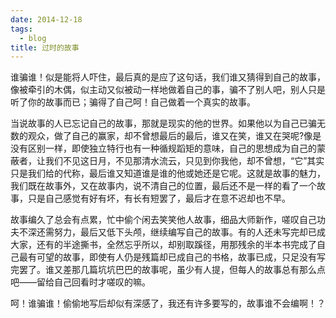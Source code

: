 ```yaml
---
date: 2014-12-18
tags:
  - blog
title: 过时的故事
---
```


谁骗谁！似是能将人吓住，最后真的是应了这句话，我们谁又猜得到自己的故事，像被牵引的木偶，似主动又似被动一样地做着自己的事，骗不了别人吧，别人只是听了你的故事而已；骗得了自己呵！自己做着一个真实的故事。

<!--more-->

当说故事的人已忘记自己的故事，那就是现实的他的世界。如果他以为自己已骗无数的观众，做了自己的赢家，却不曾想最后的最后，谁又在笑，谁又在哭呢?像是没有区别一样，即使独立特行也有一种循规蹈矩的意味，自己的思想成为自己的蒙蔽者，让我们不见这日月，不见那清水流云，只见到你我他，却不曾想，“它”其实只是我们给的代称，最后谁又知道谁是谁的他或她还是它呢。这就是故事的魅力，我们既在故事外，又在故事内，说不清自己的位置，最后还不是一样的看了一个故事，只是自己感觉有好有坏，有长有短罢了，最后才在意不迟却也不早。

故事编久了总会有点累，忙中偷个闲去笑笑他人故事，细品大师新作，嗟叹自己功夫不深还需努力，最后又低下头颅，继续编写自己的故事。有的人还未写完却已成大家，还有的半途撕书，全然忘乎所以，却别取蹊径，用那残余的半本书完成了自己最有可望的故事，即使有人仍是残篇却已成自己的书格，故事已成，只足没有写完罢了。谁又差那几篇坑坑巴巴的故事呢，虽少有人提，但每人的故事总有那么点吧——留给自己回看时才嗟叹的嘛。

呵！谁骗谁！偷偷地写后却似有深感了，我还有许多要写的，故事谁不会编啊！？
